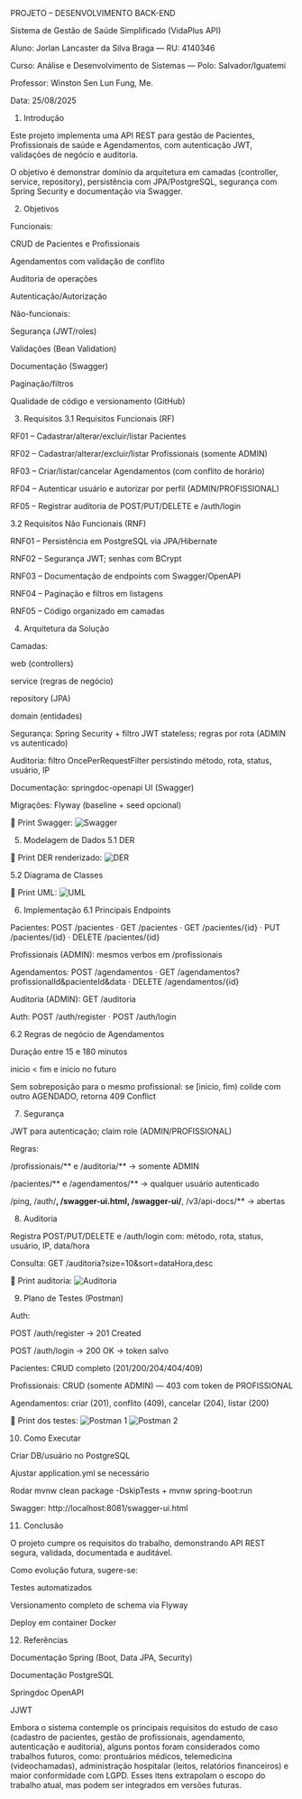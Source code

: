 PROJETO – DESENVOLVIMENTO BACK-END

Sistema de Gestão de Saúde Simplificado (VidaPlus API)

Aluno: Jorlan Lancaster da Silva Braga — RU: 4140346

Curso: Análise e Desenvolvimento de Sistemas — Polo: Salvador/Iguatemi

Professor: Winston Sen Lun Fung, Me.

Data: 25/08/2025

1. Introdução

Este projeto implementa uma API REST para gestão de Pacientes, Profissionais de saúde e Agendamentos, com autenticação JWT, validações de negócio e auditoria.

O objetivo é demonstrar domínio da arquitetura em camadas (controller, service, repository), persistência com JPA/PostgreSQL, segurança com Spring Security e documentação via Swagger.

2. Objetivos

Funcionais:

CRUD de Pacientes e Profissionais

Agendamentos com validação de conflito

Auditoria de operações

Autenticação/Autorização

Não-funcionais:

Segurança (JWT/roles)

Validações (Bean Validation)

Documentação (Swagger)

Paginação/filtros

Qualidade de código e versionamento (GitHub)

3. Requisitos
3.1 Requisitos Funcionais (RF)

RF01 – Cadastrar/alterar/excluir/listar Pacientes

RF02 – Cadastrar/alterar/excluir/listar Profissionais (somente ADMIN)

RF03 – Criar/listar/cancelar Agendamentos (com conflito de horário)

RF04 – Autenticar usuário e autorizar por perfil (ADMIN/PROFISSIONAL)

RF05 – Registrar auditoria de POST/PUT/DELETE e /auth/login

3.2 Requisitos Não Funcionais (RNF)

RNF01 – Persistência em PostgreSQL via JPA/Hibernate

RNF02 – Segurança JWT; senhas com BCrypt

RNF03 – Documentação de endpoints com Swagger/OpenAPI

RNF04 – Paginação e filtros em listagens

RNF05 – Código organizado em camadas

4. Arquitetura da Solução

Camadas:

web (controllers)

service (regras de negócio)

repository (JPA)

domain (entidades)

Segurança: Spring Security + filtro JWT stateless; regras por rota (ADMIN vs autenticado)

Auditoria: filtro OncePerRequestFilter persistindo método, rota, status, usuário, IP

Documentação: springdoc-openapi UI (Swagger)

Migrações: Flyway (baseline + seed opcional)

📸 Print Swagger:
![Swagger](./imgs/swagger.png)

5. Modelagem de Dados
5.1 DER


📸 Print DER renderizado:
![DER](./imgs/der.png)

5.2 Diagrama de Classes


📸 Print UML:
![UML](./imgs/uml.png)

6. Implementação
6.1 Principais Endpoints

Pacientes:
POST /pacientes · GET /pacientes · GET /pacientes/{id} · PUT /pacientes/{id} · DELETE /pacientes/{id}

Profissionais (ADMIN): mesmos verbos em /profissionais

Agendamentos:
POST /agendamentos · GET /agendamentos?profissionalId&pacienteId&data · DELETE /agendamentos/{id}

Auditoria (ADMIN):
GET /auditoria

Auth:
POST /auth/register · POST /auth/login

6.2 Regras de negócio de Agendamentos

Duração entre 15 e 180 minutos

inicio < fim e inicio no futuro

Sem sobreposição para o mesmo profissional: se [inicio, fim) colide com outro AGENDADO, retorna 409 Conflict

7. Segurança

JWT para autenticação; claim role (ADMIN/PROFISSIONAL)

Regras:

/profissionais/** e /auditoria/** → somente ADMIN

/pacientes/** e /agendamentos/** → qualquer usuário autenticado

/ping, /auth/**, /swagger-ui.html, /swagger-ui/**, /v3/api-docs/** → abertas

8. Auditoria

Registra POST/PUT/DELETE e /auth/login com: método, rota, status, usuário, IP, data/hora

Consulta: GET /auditoria?size=10&sort=dataHora,desc

📸 Print auditoria:
![Auditoria](./imgs/auditoria.png)

9. Plano de Testes (Postman)

Auth:

POST /auth/register → 201 Created

POST /auth/login → 200 OK → token salvo

Pacientes: CRUD completo (201/200/204/404/409)

Profissionais: CRUD (somente ADMIN) — 403 com token de PROFISSIONAL

Agendamentos: criar (201), conflito (409), cancelar (204), listar (200)

📸 Print dos testes:
![Postman 1](./imgs/postman1.png)
![Postman 2](./imgs/postman2.png)

10. Como Executar

Criar DB/usuário no PostgreSQL

Ajustar application.yml se necessário

Rodar mvnw clean package -DskipTests + mvnw spring-boot:run

Swagger: http://localhost:8081/swagger-ui.html

11. Conclusão

O projeto cumpre os requisitos do trabalho, demonstrando API REST segura, validada, documentada e auditável.

Como evolução futura, sugere-se:

Testes automatizados

Versionamento completo de schema via Flyway

Deploy em container Docker

12. Referências

Documentação Spring (Boot, Data JPA, Security)

Documentação PostgreSQL

Springdoc OpenAPI

JJWT

Embora o sistema contemple os principais requisitos do estudo de caso (cadastro de pacientes, gestão de profissionais, agendamento, autenticação e auditoria), alguns pontos foram considerados como trabalhos futuros, como: prontuários médicos, telemedicina (videochamadas), administração hospitalar (leitos, relatórios financeiros) e maior conformidade com LGPD. Esses itens extrapolam o escopo do trabalho atual, mas podem ser integrados em versões futuras.